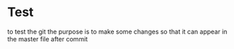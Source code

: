 # Test
to test the git
the purpose is to make some changes so that it can appear in the master file after commit
